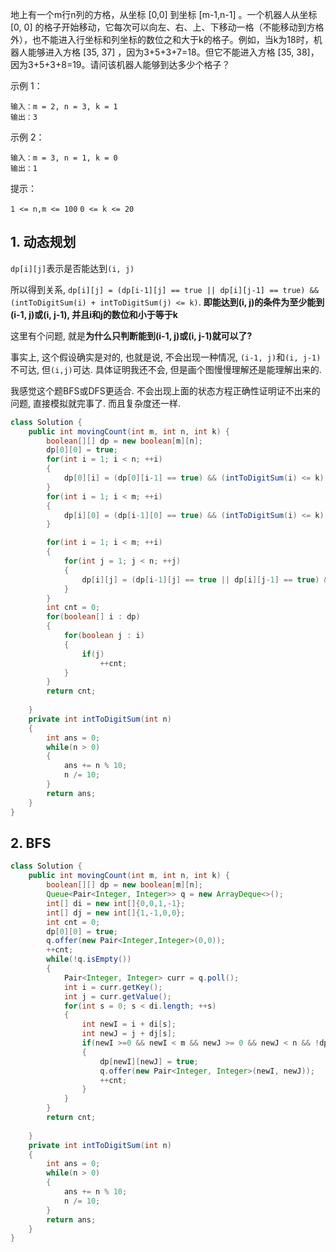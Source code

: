 地上有一个m行n列的方格，从坐标 [0,0] 到坐标 [m-1,n-1] 。一个机器人从坐标 [0, 0] 的格子开始移动，它每次可以向左、右、上、下移动一格（不能移动到方格外），也不能进入行坐标和列坐标的数位之和大于k的格子。例如，当k为18时，机器人能够进入方格 [35, 37] ，因为3+5+3+7=18。但它不能进入方格 [35, 38]，因为3+5+3+8=19。请问该机器人能够到达多少个格子？

 

示例 1：
```
输入：m = 2, n = 3, k = 1
输出：3
```
示例 2：
```
输入：m = 3, n = 1, k = 0
输出：1
```
提示：

`1 <= n,m <= 100`
`0 <= k <= 20`

<!--more-->

## 1. 动态规划

`dp[i][j]`表示是否能达到`(i, j)`

所以得到关系, `dp[i][j] = (dp[i-1][j] == true || dp[i][j-1] == true) && (intToDigitSum(i) + intToDigitSum(j) <= k)`. **即能达到(i, j)的条件为至少能到(i-1, j)或(i, j-1), 并且i和j的数位和小于等于k**

这里有个问题, 就是**为什么只判断能到(i-1, j)或(i, j-1)就可以了?** 

事实上, 这个假设确实是对的, 也就是说, 不会出现一种情况, `(i-1, j)`和`(i, j-1)`不可达, 但`(i,j)`可达. 具体证明我还不会, 但是画个图慢慢理解还是能理解出来的.

我感觉这个题BFS或DFS更适合. 不会出现上面的状态方程正确性证明证不出来的问题, 直接模拟就完事了. 而且复杂度还一样.

```java
class Solution {
    public int movingCount(int m, int n, int k) {
        boolean[][] dp = new boolean[m][n];
        dp[0][0] = true;
        for(int i = 1; i < n; ++i)
        {
            dp[0][i] = (dp[0][i-1] == true) && (intToDigitSum(i) <= k);
        }
        for(int i = 1; i < m; ++i)
        {
            dp[i][0] = (dp[i-1][0] == true) && (intToDigitSum(i) <= k);
        }

        for(int i = 1; i < m; ++i)
        {
            for(int j = 1; j < n; ++j)
            {
                dp[i][j] = (dp[i-1][j] == true || dp[i][j-1] == true) && (intToDigitSum(i) + intToDigitSum(j) <= k);
            }
        }
        int cnt = 0;
        for(boolean[] i : dp)
        {
            for(boolean j : i)
            {
                if(j)
                    ++cnt;
            }
        }
        return cnt;
        
    }
    private int intToDigitSum(int n)
    {
        int ans = 0;
        while(n > 0)
        {
            ans += n % 10;
            n /= 10;
        }
        return ans;
    }
}
```

## 2. BFS

```java
class Solution {
    public int movingCount(int m, int n, int k) {
        boolean[][] dp = new boolean[m][n];
        Queue<Pair<Integer, Integer>> q = new ArrayDeque<>();
        int[] di = new int[]{0,0,1,-1};
        int[] dj = new int[]{1,-1,0,0};
        int cnt = 0;
        dp[0][0] = true;
        q.offer(new Pair<Integer,Integer>(0,0));
        ++cnt;
        while(!q.isEmpty())
        {
            Pair<Integer, Integer> curr = q.poll();
            int i = curr.getKey();
            int j = curr.getValue();
            for(int s = 0; s < di.length; ++s)
            {
                int newI = i + di[s];
                int newJ = j + dj[s];
                if(newI >=0 && newI < m && newJ >= 0 && newJ < n && !dp[newI][newJ] && intToDigitSum(newI) + intToDigitSum(newJ) <= k)
                {
                    dp[newI][newJ] = true;
                    q.offer(new Pair<Integer, Integer>(newI, newJ));
                    ++cnt;
                }
            }
        }
        return cnt;
        
    }
    private int intToDigitSum(int n)
    {
        int ans = 0;
        while(n > 0)
        {
            ans += n % 10;
            n /= 10;
        }
        return ans;
    }
}
```

